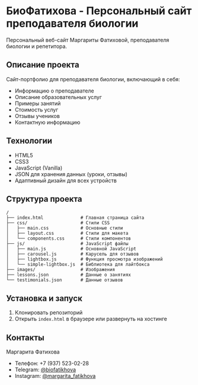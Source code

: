 # БиоФатихова - Персональный сайт преподавателя биологии

Персональный веб-сайт Маргариты Фатиховой, преподавателя биологии и репетитора.

## Описание проекта

Сайт-портфолио для преподавателя биологии, включающий в себя:
- Информацию о преподавателе
- Описание образовательных услуг
- Примеры занятий
- Стоимость услуг
- Отзывы учеников
- Контактную информацию

## Технологии

- HTML5
- CSS3
- JavaScript (Vanilla)
- JSON для хранения данных (уроки, отзывы)
- Адаптивный дизайн для всех устройств

## Структура проекта

```
/
├── index.html              # Главная страница сайта
├── css/                    # Стили CSS
│   ├── main.css            # Основные стили
│   ├── layout.css          # Стили для макета
│   └── components.css      # Стили компонентов
├── js/                     # JavaScript файлы
│   ├── main.js             # Основной JavaScript
│   ├── carousel.js         # Карусель для отзывов
│   ├── lightbox.js         # Функция просмотра изображений
│   └── simple-lightbox.js  # Библиотека для лайтбокса
├── images/                 # Изображения
├── lessons.json            # Данные о занятиях
└── testimonials.json       # Данные отзывов
```

## Установка и запуск

1. Клонировать репозиторий
2. Открыть `index.html` в браузере или развернуть на хостинге

## Контакты

Маргарита Фатихова
- Телефон: +7 (937) 523-02-28
- Telegram: [@biofatikhova](https://t.me/biofatikhova)
- Instagram: [@margarita_fatikhova](https://instagram.com/margarita_fatikhova)
